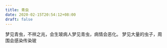 ```yaml
---
title: 青虫
date: 2020-02-15T20:54:12+08:00
draft: false
---
```


梦见青虫，不祥之兆，会生玻病人梦见青虫，病情会恶化。
梦见大量的虫子，周围会感染传染玻